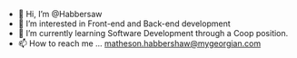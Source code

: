 - 👋 Hi, I’m @Habbersaw
- 👀 I’m interested in Front-end and Back-end development
- 🌱 I’m currently learning Software Development through a Coop position.
- 📫 How to reach me ... matheson.habbershaw@mygeorgian.com

<!---
Habbershaw/Habbershaw is a ✨ special ✨ repository because its `README.md` (this file) appears on your GitHub profile.
You can click the Preview link to take a look at your changes.
--->
